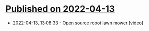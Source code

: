 # [Published on 2022-04-13](index.md)

* [2022-04-13, 13:08:33](https://news.ycombinator.com/item?id=31014160) - [Open source robot lawn mower [video]](https://www.youtube.com/watch?v=BSF04i3zNGw)
